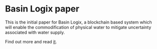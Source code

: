 # Basin Logix paper

This is the initial paper for Basin Logix, a blockchain based system which will enable the commodification of physical water to mitigate uncertainty associated with water supply.

Find out more and read [it](https://github.com/Greenetwork/BLX_whitepaper/raw/main/BasinLogix_whitepaper.pdf). 
